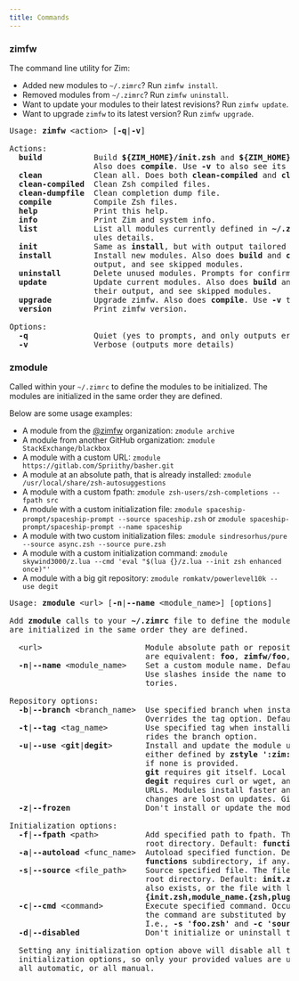 ```yaml
---
title: Commands
---
```


<!-- The fact that this formatting works is a miracle, though it's probably best not to touch it -->

### zimfw

The command line utility for Zim:

  * Added new modules to `~/.zimrc`? Run `zimfw install`.
  * Removed modules from `~/.zimrc`? Run `zimfw uninstall`.
  * Want to update your modules to their latest revisions? Run `zimfw update`.
  * Want to upgrade `zimfw` to its latest version? Run `zimfw upgrade`.

<pre>Usage: <b>zimfw</b> &lt;action&gt; [<b>-q</b>|<b>-v</b>]

Actions:
  <b>build</b>           Build <b>${ZIM_HOME}/init.zsh</b> and <b>${ZIM_HOME}/login_init.zsh</b>.
                  Also does <b>compile</b>. Use <b>-v</b> to also see its output.
  <b>clean</b>           Clean all. Does both <b>clean-compiled</b> and <b>clean-dumpfile</b>.
  <b>clean-compiled</b>  Clean Zsh compiled files.
  <b>clean-dumpfile</b>  Clean completion dump file.
  <b>compile</b>         Compile Zsh files.
  <b>help</b>            Print this help.
  <b>info</b>            Print Zim and system info.
  <b>list</b>            List all modules currently defined in <b>~/.zimrc</b>. Use <b>-v</b> to also see the mod-
                  ules details.
  <b>init</b>            Same as <b>install</b>, but with output tailored to be used at terminal startup.
  <b>install</b>         Install new modules. Also does <b>build</b> and <b>compile</b>. Use <b>-v</b> to also see their
                  output, and see skipped modules.
  <b>uninstall</b>       Delete unused modules. Prompts for confirmation. Use <b>-q</b> for quiet uninstall.
  <b>update</b>          Update current modules. Also does <b>build</b> and <b>compile</b>. Use <b>-v</b> to also see
                  their output, and see skipped modules.
  <b>upgrade</b>         Upgrade zimfw. Also does <b>compile</b>. Use <b>-v</b> to also see its output.
  <b>version</b>         Print zimfw version.

Options:
  <b>-q</b>              Quiet (yes to prompts, and only outputs errors)
  <b>-v</b>              Verbose (outputs more details)
</pre>


### zmodule
Called within your `~/.zimrc` to define the modules to be initialized. The modules are initialized
in the same order they are defined.

Below are some usage examples:

  * A module from the [@zimfw] organization: `zmodule archive`
  * A module from another GitHub organization: `zmodule StackExchange/blackbox`
  * A module with a custom URL: `zmodule https://gitlab.com/Spriithy/basher.git`
  * A module at an absolute path, that is already installed:
    `zmodule /usr/local/share/zsh-autosuggestions`
  * A module with a custom fpath: `zmodule zsh-users/zsh-completions --fpath src`
  * A module with a custom initialization file:
    `zmodule spaceship-prompt/spaceship-prompt --source spaceship.zsh` or
    `zmodule spaceship-prompt/spaceship-prompt --name spaceship`
  * A module with two custom initialization files:
    `zmodule sindresorhus/pure --source async.zsh --source pure.zsh`
  * A module with a custom initialization command:
    `zmodule skywind3000/z.lua --cmd 'eval "$(lua {}/z.lua --init zsh enhanced once)"'`
  * A module with a big git repository: `zmodule romkatv/powerlevel10k --use degit`

<pre>Usage: <b>zmodule</b> &lt;url&gt; [<b>-n</b>|<b>--name</b> &lt;module_name&gt;] [options]

Add <b>zmodule</b> calls to your <b>~/.zimrc</b> file to define the modules to be initialized. The modules
are initialized in the same order they are defined.

  &lt;url&gt;                      Module absolute path or repository URL. The following URL formats
                             are equivalent: <b>foo</b>, <b>zimfw/foo</b>, <b>https://github.com/zimfw/foo.git</b>.
  <b>-n</b>|<b>--name</b> &lt;module_name&gt;    Set a custom module name. Default: the last component in &lt;url&gt;.
                             Use slashes inside the name to organize the module into subdirec-
                             tories.

Repository options:
  <b>-b</b>|<b>--branch</b> &lt;branch_name&gt;  Use specified branch when installing and updating the module.
                             Overrides the tag option. Default: the repository default branch.
  <b>-t</b>|<b>--tag</b> &lt;tag_name&gt;        Use specified tag when installing and updating the module. Over-
                             rides the branch option.
  <b>-u</b>|<b>--use</b> &lt;<b>git</b>|<b>degit</b>&gt;       Install and update the module using the defined tool. Default is
                             either defined by <b>zstyle &apos;:zim:zmodule&apos; use &apos;</b>&lt;<b>git</b>|<b>degit</b>&gt;<b>&apos;</b>, or <b>git</b>
                             if none is provided.
                             <b>git</b> requires git itself. Local changes are preserved on updates.
                             <b>degit</b> requires curl or wget, and currently only works with GitHub
                             URLs. Modules install faster and take less disk space. Local
                             changes are lost on updates. Git submodules are not supported.
  <b>-z</b>|<b>--frozen</b>                Don&apos;t install or update the module.

Initialization options:
  <b>-f</b>|<b>--fpath</b> &lt;path&gt;          Add specified path to fpath. The path is relative to the module
                             root directory. Default: <b>functions</b>, if the subdirectory exists.
  <b>-a</b>|<b>--autoload</b> &lt;func_name&gt;  Autoload specified function. Default: all valid names inside the
                             <b>functions</b> subdirectory, if any.
  <b>-s</b>|<b>--source</b> &lt;file_path&gt;    Source specified file. The file path is relative to the module
                             root directory. Default: <b>init.zsh</b>, if the <b>functions</b> subdirectory
                             also exists, or the file with largest size and with name matching
                             <b>{init.zsh,module_name.{zsh,plugin.zsh,zsh-theme,sh}}</b>, if any.
  <b>-c</b>|<b>--cmd</b> &lt;command&gt;         Execute specified command. Occurrences of the <b>{}</b> placeholder in
                             the command are substituted by the module root directory path.
                             I.e., <b>-s &apos;foo.zsh&apos;</b> and <b>-c &apos;source {}/foo.zsh&apos;</b> are equivalent.
  <b>-d</b>|<b>--disabled</b>              Don&apos;t initialize or uninstall the module.

  Setting any initialization option above will disable all the default values from the other
  initialization options, so only your provided values are used. I.e. these values are either
  all automatic, or all manual.
</pre>

[@zimfw]: https://github.com/zimfw
